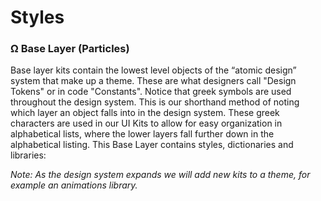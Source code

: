# Styles

### Ω Base Layer (Particles)

Base layer kits contain the lowest level objects of the “atomic design” system that make up a theme. These are what designers call "Design Tokens" or in code "Constants". Notice that greek symbols are used throughout the design system. This is our shorthand method of noting which layer an object falls into in the design system. These greek characters are used in our UI Kits to allow for easy organization in alphabetical lists, where the lower layers fall further down in the alphabetical listing. This Base Layer contains styles, dictionaries and libraries:

_Note: As the design system expands we will add new kits to a theme, for example an animations library._
